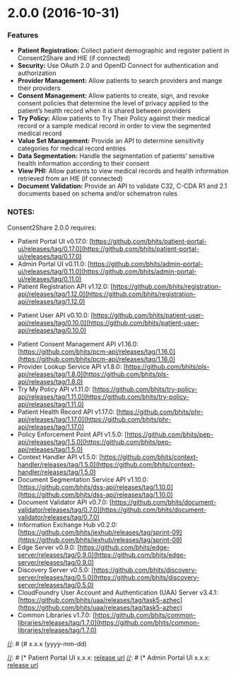 <a name="2.0.0"></a>
# 2.0.0 (2016-10-31)

### Features

* **Patient Registration:** Collect patient demographic and register patient in Consent2Share and HIE (if connected)
* **Security:** Use OAuth 2.0 and OpenID Connect for authentication and authorization
* **Provider Management:** Allow patients to search providers and mange their providers
* **Consent Management:** Allow patients to create, sign, and revoke consent policies that determine the level of privacy applied to the patient’s health record when it is shared between providers
* **Try Policy:** Allow patients to Try Their Policy against their medical record or a sample medical record in order to view the segmented medical record
* **Value Set Management:** Provide an API to determine sensitivity categories for medical record entries
* **Data Segmentation:** Handle the segmentation of patients’ sensitive health information according to their consent
* **View PHI:** Allow patients to view medical records and health information retrieved from an HIE (if connected)
* **Document Validation:** Provide an API to validate C32, C-CDA R1 and 2.1 documents based on schema and/or schematron rules

### NOTES:

Consent2Share 2.0.0 requires:

* Patient Portal UI v0.17.0: [https://github.com/bhits/patient-portal-ui/releases/tag/0.17.0](https://github.com/bhits/patient-portal-ui/releases/tag/0.17.0)
* Admin Portal UI v0.11.0: [https://github.com/bhits/admin-portal-ui/releases/tag/0.11.0](https://github.com/bhits/admin-portal-ui/releases/tag/0.11.0)
* Patient Registration API v1.12.0: [https://github.com/bhits/registration-api/releases/tag/1.12.0](https://github.com/bhits/registration-api/releases/tag/1.12.0)
+ Patient User API v0.10.0: [https://github.com/bhits/patient-user-api/releases/tag/0.10.0](https://github.com/bhits/patient-user-api/releases/tag/0.10.0)
* Patient Consent Management API v1.16.0: [https://github.com/bhits/pcm-api/releases/tag/1.16.0](https://github.com/bhits/pcm-api/releases/tag/1.16.0)
* Provider Lookup Service API v1.8.0: [https://github.com/bhits/pls-api/releases/tag/1.8.0](https://github.com/bhits/pls-api/releases/tag/1.8.0)
* Try My Policy API v1.11.0: [https://github.com/bhits/try-policy-api/releases/tag/1.11.0](https://github.com/bhits/try-policy-api/releases/tag/1.11.0)
* Patient Health Record API v1.17.0: [https://github.com/bhits/phr-api/releases/tag/1.17.0](https://github.com/bhits/phr-api/releases/tag/1.17.0)
* Policy Enforcement Point API v1.5.0: [https://github.com/bhits/pep-api/releases/tag/1.5.0](https://github.com/bhits/pep-api/releases/tag/1.5.0)
* Context Handler API v1.5.0: [https://github.com/bhits/context-handler/releases/tag/1.5.0](https://github.com/bhits/context-handler/releases/tag/1.5.0)
* Document Segmentation Service API v1.10.0: [https://github.com/bhits/dss-api/releases/tag/1.10.0](https://github.com/bhits/dss-api/releases/tag/1.10.0)
* Document Validator API v0.7.0: [https://github.com/bhits/document-validator/releases/tag/0.7.0](https://github.com/bhits/document-validator/releases/tag/0.7.0)
* Information Exchange Hub v0.2.0: [https://github.com/bhits/iexhub/releases/tag/sprint-09](https://github.com/bhits/iexhub/releases/tag/sprint-09)
* Edge Server v0.9.0: [https://github.com/bhits/edge-server/releases/tag/0.9.0](https://github.com/bhits/edge-server/releases/tag/0.9.0)
* Discovery Server v0.5.0: [https://github.com/bhits/discovery-server/releases/tag/0.5.0](https://github.com/bhits/discovery-server/releases/tag/0.5.0)
* CloudFoundry User Account and Authentication (UAA) Server v3.4.1: [https://github.com/bhits/uaa/releases/tag/task5-azhec](https://github.com/bhits/uaa/releases/tag/task5-azhec)
* Common Libraries v1.7.0: [https://github.com/bhits/common-libraries/releases/tag/1.7.0](https://github.com/bhits/common-libraries/releases/tag/1.7.0)


[//]: # (The followings are commented out full template for Release Notes, for each new release, using this)
[//]: # (template to fill out information and put the Release Notes at the top of this file.)
[//]: # (And also paste the new Release Notes as inline description when creating the new Github release)
[//]: # (in consent2share Github repository's release tab.)

[//]: # (<a name="x.x.x"></a>)
[//]: # (# x.x.x (yyyy-mm-dd)

[//]: # (### Features)

[//]: # (* **pcm-api:** provide what feature)
[//]: # (* **pls-api:** implement what feature)


[//]: # (### Bug Fixes)

[//]: # (* **pcm-api:** fix what)
[//]: # (* **pls-api:** fix what)


[//]: # (### Code Refactoring)

[//]: # (* **pcm-api:** remove what)
[//]: # (* **pcm-api:** refactor what)


[//]: # (### BREAKING CHANGES)

[//]: # (* **pcm-api:** break change )
[//]: # (* **pcm-api:** refactor what)

[//]: # (### NOTES:)

[//]: # (Consent2Share x.x.x requires:)

[//]: # (* Patient Portal UI x.x.x: [release url](http://)
[//]: # (* Admin Portal UI x.x.x: [release url](http://)